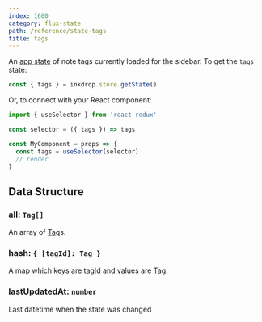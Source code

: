 ```yaml
---
index: 1600
category: flux-state
path: /reference/state-tags
title: tags
---
```


An [app state](/manual/flux-architecture) of note tags currently loaded for the sidebar.
To get the `tags` state:

```js
const { tags } = inkdrop.store.getState()
```

Or, to connect with your React component:

```js
import { useSelector } from 'react-redux'

const selector = ({ tags }) => tags

const MyComponent = props => {
  const tags = useSelector(selector)
  // render
}
```

## Data Structure

### all: `Tag[]`

An array of [Tag][tag]s.

### hash: `{ [tagId]: Tag }`

A map which keys are tagId and values are [Tag][tag].

### lastUpdatedAt: `number`

Last datetime when the state was changed

[tag]: /reference/data-models#a-nameresource-tagtaga
